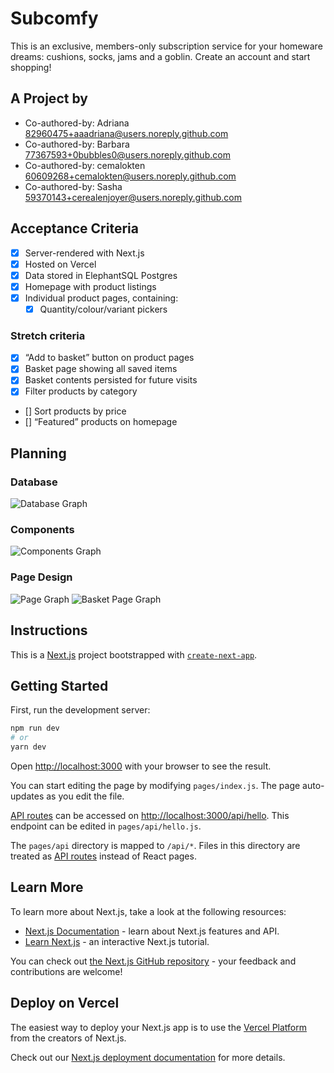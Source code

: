 # Subcomfy

This is an exclusive, members-only subscription service for your homeware dreams: cushions, socks, jams and a goblin. Create an account and start shopping!

## A Project by

- Co-authored-by: Adriana <82960475+aaadriana@users.noreply.github.com>
- Co-authored-by: Barbara <77367593+0bubbles0@users.noreply.github.com>
- Co-authored-by: cemalokten <60609268+cemalokten@users.noreply.github.com>
- Co-authored-by: Sasha <59370143+cerealenjoyer@users.noreply.github.com>

## Acceptance Criteria

- [x] Server-rendered with Next.js
- [x] Hosted on Vercel
- [x] Data stored in ElephantSQL Postgres
- [x] Homepage with product listings
- [x] Individual product pages, containing:
  - [x] Quantity/colour/variant pickers

### Stretch criteria

- [x] “Add to basket” button on product pages
- [x] Basket page showing all saved items
- [x] Basket contents persisted for future visits
- [x] Filter products by category
- [] Sort products by price
- [] “Featured” products on homepage

## Planning

### Database

![Database Graph](./image/pillows-db.png)

### Components

![Components Graph](./image/pillows-components.png)

### Page Design

![Page Graph](./image/pillows-pages.png)
![Basket Page Graph](./image/pillows-basket.png)

## Instructions

This is a [Next.js](https://nextjs.org/) project bootstrapped with [`create-next-app`](https://github.com/vercel/next.js/tree/canary/packages/create-next-app).

## Getting Started

First, run the development server:

```bash
npm run dev
# or
yarn dev
```

Open [http://localhost:3000](http://localhost:3000) with your browser to see the result.

You can start editing the page by modifying `pages/index.js`. The page auto-updates as you edit the file.

[API routes](https://nextjs.org/docs/api-routes/introduction) can be accessed on [http://localhost:3000/api/hello](http://localhost:3000/api/hello). This endpoint can be edited in `pages/api/hello.js`.

The `pages/api` directory is mapped to `/api/*`. Files in this directory are treated as [API routes](https://nextjs.org/docs/api-routes/introduction) instead of React pages.

## Learn More

To learn more about Next.js, take a look at the following resources:

- [Next.js Documentation](https://nextjs.org/docs) - learn about Next.js features and API.
- [Learn Next.js](https://nextjs.org/learn) - an interactive Next.js tutorial.

You can check out [the Next.js GitHub repository](https://github.com/vercel/next.js/) - your feedback and contributions are welcome!

## Deploy on Vercel

The easiest way to deploy your Next.js app is to use the [Vercel Platform](https://vercel.com/new?utm_medium=default-template&filter=next.js&utm_source=create-next-app&utm_campaign=create-next-app-readme) from the creators of Next.js.

Check out our [Next.js deployment documentation](https://nextjs.org/docs/deployment) for more details.
